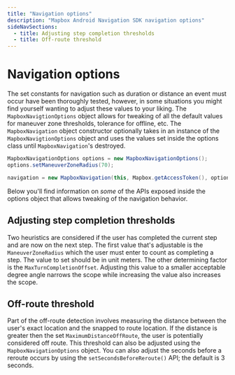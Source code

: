 ```yaml
---
title: "Navigation options"
description: "Mapbox Android Navigation SDK navigation options"
sideNavSections:
  - title: Adjusting step completion thresholds
  - title: Off-route threshold
---
```


# Navigation options

The set constants for navigation such as duration or distance an event must occur have been thoroughly tested, however, in some situations you might find yourself wanting to adjust these values to your liking. The `MapboxNavigtionOptions` object allows for tweaking of all the default values for maneuver zone thresholds, tolerance for offline, etc. The `MapboxNavigation` object constructor optionally takes in an instance of the `MapboxNavigtionOptions` object and uses the values set inside the options class until `MapboxNavigation`'s destroyed.

```java
MapboxNavigationOptions options = new MapboxNavigationOptions();
options.setManeuverZoneRadius(70);

navigation = new MapboxNavigation(this, Mapbox.getAccessToken(), options);
```

Below you'll find information on _some_ of the APIs exposed inside the options object that allows tweaking of the navigation behavior.

## Adjusting step completion thresholds

Two heuristics are considered if the user has completed the current step and are now on the next step. The first value that's adjustable is the `ManeuverZoneRadius` which the user must enter to count as completing a step. The value to set should be in unit meters. The other determining factor is the `MaxTurnCompletionOffset`. Adjusting this value to a smaller acceptable degree angle narrows the scope while increasing the value also increases the scope.

## Off-route threshold

Part of the off-route detection involves measuring the distance between the user's exact location and the snapped to route location. If the distance is greater then the set `MaximumDistanceOffRoute`, the user is potentially considered off route. This threshold can also be adjusted using the `MapboxNavigationOptions` object. You can also adjust the seconds before a reroute occurs by using the `setSecondsBeforeReroute()` API; the default is 3 seconds.
